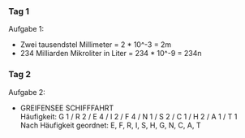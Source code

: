### Tag 1
Aufgabe 1:
 - Zwei tausendstel Millimeter = 2 * 10^-3 = 2m
 - 234 Milliarden Mikroliter in Liter = 234 * 10^-9 = 234n

 ### Tag 2
 Aufgabe 2:
 - GREIFENSEE SCHIFFFAHRT  
Häufigkeit: G 1 / R 2 / E 4 / I 2 / F 4 / N 1 / S 2 / C 1 / H 2 / A 1 / T 1  
Nach Häufigkeit geordnet: E, F, R, I, S, H, G, N, C, A, T
